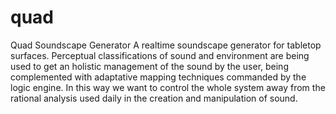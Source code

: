 quad
====

Quad Soundscape Generator A realtime soundscape generator for tabletop surfaces. Perceptual classifications of sound and environment are being used to get an holistic management of the sound by the user, being complemented with adaptative mapping techniques commanded by the logic engine. In this way we want to control the whole system away from the rational analysis used daily in the creation and manipulation of sound.
